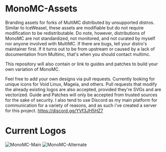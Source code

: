 # MonoMC-Assets
Branding assets for forks of MultiMC distributed by unsupported distros. Similar to IceWeasel, these assets are modifiable but do not require modification to be redistributable. Do note, however, distributions of MonoMC are not standardized, not monitored, and not curated by myself nor anyone involved with MultiMC. If there are bugs, tell your distro's maintainer first. If it turns out to be from upstream or caused by a lack of documentation from Multimc, that's when you should contact multimc.

This repository will also contain or link to guides and patches to build your own variation of MonoMC.

Feel free to add your own designs via pull requests. Currently looking for unique icons for Void Linux, Mageia, and others. Pull requests that modify the already existing logos are also accepted, provided they're SVGs and are vectorized. Guide and Patches will only be accepted from trusted sources for the sake of security.
I also tend to use Discord as my main platform for communication for a variety of reasons, and as such i've created a server for this project. https://discord.gg/YVf3JH5HZ7


# Current Logos
![MonoMC-Main](https://user-images.githubusercontent.com/19198652/134674243-72d3d41e-d1fe-4d1c-8847-7a9d901922cb.png)
![MonoMC-Alternate](https://user-images.githubusercontent.com/19198652/134674271-c7221aae-20c6-4b56-ac20-f5b0c5ff8332.png)
